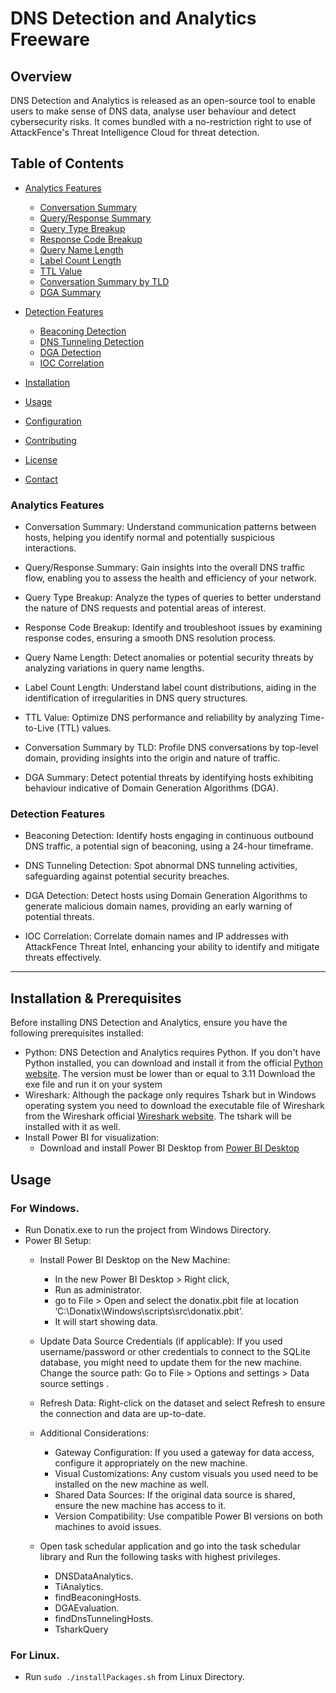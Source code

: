 # DNS Detection and Analytics Freeware

## Overview
DNS Detection and Analytics is released as an open-source tool to enable users to make sense of DNS data, analyse user behaviour and detect cybersecurity risks. It comes bundled with a no-restriction right to use of AttackFence's Threat Intelligence Cloud for threat detection.

## Table of Contents
- [Analytics Features](#analytics-features)
  - [Conversation Summary](#conversation-summary)
  - [Query/Response Summary](#queryresponse-summary)
  - [Query Type Breakup](#query-type-breakup)
  - [Response Code Breakup](#response-code-breakup)
  - [Query Name Length](#query-name-length)
  - [Label Count Length](#label-count-length)
  - [TTL Value](#ttl-value)
  - [Conversation Summary by TLD](#conversation-summary-by-tld)
  - [DGA Summary](#dga-summary)

- [Detection Features](#detection-features)
  - [Beaconing Detection](#beaconing-detection)
  - [DNS Tunneling Detection](#dns-tunneling-detection)
  - [DGA Detection](#dga-detection)
  - [IOC Correlation](#ioc-correlation)

- [Installation](#installation)
- [Usage](#usage)
- [Configuration](#configuration)
- [Contributing](#contributing)
- [License](#license)
- [Contact](#contact)

### Analytics Features
- Conversation Summary: Understand communication patterns between hosts, helping you identify normal and potentially suspicious interactions.

- Query/Response Summary: Gain insights into the overall DNS traffic flow, enabling you to assess the health and efficiency of your network.

- Query Type Breakup: Analyze the types of queries to better understand the nature of DNS requests and potential areas of interest.

- Response Code Breakup: Identify and troubleshoot issues by examining response codes, ensuring a smooth DNS resolution process.

- Query Name Length: Detect anomalies or potential security threats by analyzing variations in query name lengths.

- Label Count Length: Understand label count distributions, aiding in the identification of irregularities in DNS query structures.

- TTL Value: Optimize DNS performance and reliability by analyzing Time-to-Live (TTL) values.
- Conversation Summary by TLD: Profile DNS conversations by top-level domain, providing insights into the origin and nature of traffic.

- DGA Summary: Detect potential threats by identifying hosts exhibiting behaviour indicative of Domain Generation Algorithms (DGA).

### Detection Features
- Beaconing Detection: 
Identify hosts engaging in continuous outbound DNS traffic, a potential sign of beaconing, using a 24-hour timeframe.

- DNS Tunneling Detection: 
Spot abnormal DNS tunneling activities, safeguarding against potential security breaches.

- DGA Detection: 
Detect hosts using Domain Generation Algorithms to generate malicious domain names, providing an early warning of potential threats.

- IOC Correlation: 
Correlate domain names and IP addresses with AttackFence Threat Intel, enhancing your ability to identify and mitigate threats effectively.

-----

## Installation & Prerequisites

Before installing DNS Detection and Analytics, ensure you have the following prerequisites installed:

- Python: DNS Detection and Analytics requires Python. If you don't have Python installed, you can download and install it from the official [Python website](https://www.python.org/downloads/). The version must be lower than or equal to 3.11
  Download the exe file and run it on your system
- Wireshark: Although the package only requires Tshark but in Windows operating system you need to download the executable file of Wireshark from the Wireshark official [Wireshark website](https://www.wireshark.org/download.html). The tshark will be installed with it as well.
- Install Power BI for visualization:
  - Download and install Power BI Desktop from [Power BI Desktop](https://powerbi.microsoft.com/en-us/desktop/) 

## Usage
### For Windows.
  - Run Donatix.exe to run the project from Windows Directory.
  - Power BI Setup:
    - Install Power BI Desktop on the New Machine:
      - In the new Power BI Desktop > Right click,  
      - Run as administrator.
      - go to File > Open and select the donatix.pbit file at location ‘C:\Donatix\Windows\scripts\src\donatix.pbit’.
      - It will start showing data.
    
    - Update Data Source Credentials (if applicable):
    If you used username/password or other credentials to connect to the SQLite database, you might need to update them for the new machine.
    Change the source path: Go to File > Options and settings > Data source settings  .
    
    - Refresh Data:
    Right-click on the dataset and select Refresh to ensure the connection and data are up-to-date.
    
    - Additional Considerations:
      - Gateway Configuration: If you used a gateway for data access, configure it appropriately on the new machine.
      - Visual Customizations: Any custom visuals you used need to be installed on the new machine as well.
      - Shared Data Sources: If the original data source is shared, ensure the new machine has access to it.
      - Version Compatibility: Use compatible Power BI versions on both machines to avoid issues.

    - Open task schedular application and go into the task schedular library and Run the following tasks with highest privileges.
      -   DNSDataAnalytics.
      -   TiAnalytics.
      -   findBeaconingHosts.
      -   DGAEvaluation.
      -   findDnsTunnelingHosts.
      -   TsharkQuery
      
### For Linux.
  - Run ``` sudo ./installPackages.sh ``` from Linux Directory.
